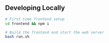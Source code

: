 ## Developing Locally

```bash
# First time frontend setup
cd frontend && npm i

# Build the frontend and start the web server
bash run.sh
```